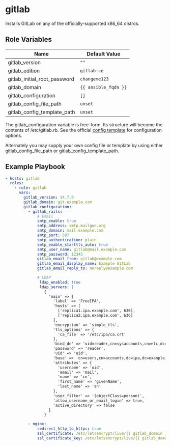 gitlab
=========
Installs GitLab on any of the officially-supported x86\_64 distros.

Role Variables
--------------
| Name | Default Value |
| ---- | ------------- |
gitlab\_version | `""` |
gitlab\_edition | `gitlab-ce` |
gitlab\_initial\_root\_password | `changeme123` |
gitlab\_domain | `{{ ansible_fqdn }}` |
gitlab\_configuration | `[]` |
gitlab\_config\_file\_path | `unset` |
gitlab\_config\_template\_path | `unset` |

The gitlab\_configuration variable is free-form. Its structure will become the contents of /etc/gitlab.rb. See the official [config template](https://gitlab.com/gitlab-org/omnibus-gitlab/-/blob/master/files/gitlab-config-template/gitlab.rb.template) for configuration options.

Alternately you may supply your own config file or template by using either gitlab\_config\_file\_path or gitlab\_config\_template\_path.

Example Playbook
----------------
``` yaml
- hosts: gitlab
  roles:
    - role: gitlab
      vars:
        gitlab_version: 14.7.0
        gitlab_domain: git.example.com
        gitlab_configuration:
          - gitlab_rails:
              # Email
              smtp_enable: true
              smtp_address: smtp.mailgun.org
              smtp_domain: mail.example.com
              smtp_port: 587
              smtp_authentication: plain
              smtp_enable_starttls_auto: true
              smtp_user_name: gitlab@mail.example.com
              smtp_password: 12345
              gitlab_email_from: gitlab@example.com
              gitlab_email_display_name: Example GitLab
              gitlab_email_reply_to: noreply@example.com

              # LDAP
               ldap_enabled: true
               ldap_servers: |
                 {
                   'main' => {
                     'label' => 'FreeIPA',
                     'hosts' => [
                       ['replica1.ipa.example.com', 636],
                       ['replica2.ipa.example.com', 636]
                     ],
                     'encryption' => 'simple_tls',
                     'tls_options' => {
                       'ca_file' => '/etc/ipa/ca.crt'
                     },
                     'bind_dn' => 'uid=reader,cn=sysaccounts,cn=etc,dc=ipa,dc=example,dc=com',
                     'password' => 'reader',
                     'uid' => 'uid',
                     'base' => 'cn=users,cn=accounts,dc=ipa,dc=example,dc=com',
                     'attributes' => {
                       'username' => 'uid',
                       'email' => 'mail',
                       'name' => 'cn',
                       'first_name' => 'givenName',
                       'last_name' => 'sn'
                     },
                     'user_filter' => '(objectClass=person)',
                     'allow_username_or_email_login' => true,
                     'active_directory' => false
                   }
                 }

          - nginx:
              redirect_http_to_https: true
              ssl_certificate: /etc/letsencrypt/live/{{ gitlab_domain }}/fullchain.pem
              ssl_certificate_key: /etc/letsencrypt/live/{{ gitlab_domain }}/privkey.pem
```
